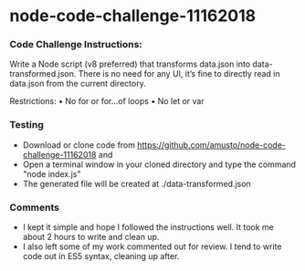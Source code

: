 # node-code-challenge-11162018

### Code Challenge Instructions:
Write a Node script (v8 preferred) that transforms data.json into data-transformed.json. There is no need for any UI, it’s fine to directly read in data.json from the current directory. 

Restrictions: 
•	No for or for…of loops 
•	No let or var

### Testing

* Download or clone code from https://github.com/amusto/node-code-challenge-11162018 and 
* Open a terminal window in your cloned directory and type the command "node index.js"
* The generated file will be created at ./data-transformed.json
 
 ### Comments
 * I kept it simple and hope I followed the instructions well. It took me about 2 hours to write and clean up.
 * I also left some of my work commented out for review. I tend to write code out in ES5 syntax, cleaning up after.
 